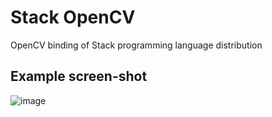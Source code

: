 # Stack OpenCV
OpenCV binding of Stack programming language distribution

## Example screen-shot
![image](https://github.com/user-attachments/assets/a7f0a342-421a-4771-a5db-41ddc0fdf95d)
